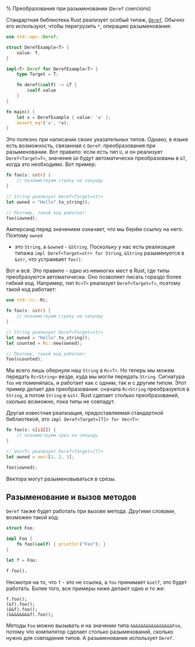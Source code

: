 % Преобразования при разыменовании (`Deref` coercions)

Стандартная библиотека Rust реализует особый типаж, [`Deref`][deref]. Обычно его
используют, чтобы перегрузить `*`, операцию разыменования:

```rust
use std::ops::Deref;

struct DerefExample<T> {
    value: T,
}

impl<T> Deref for DerefExample<T> {
    type Target = T;

    fn deref(&self) -> &T {
        &self.value
    }
}

fn main() {
    let x = DerefExample { value: 'a' };
    assert_eq!('a', *x);
}
```

[deref]: ../std/ops/trait.Deref.html

Это полезно при написании своих указательных типов. Однако, в языке есть
возможность, связанная с `Deref`: преобразования при разыменовании. Вот правило:
если есть тип `U`, и он реализует `Deref<Target=T>`, значения `&U` будут
автоматически преобразованы в `&T`, когда это необходимо. Вот пример:

```rust
fn foo(s: &str) {
    // позаимствуем строку на секунду
}

// String реализует Deref<Target=str>
let owned = "Hello".to_string();

// Поэтому, такой код работает:
foo(&owned);
```

Амперсанд перед значением означает, что мы берём ссылку на него. Поэтому `owned`
- это `String`, а `&owned` - `&String`. Поскольку у нас есть реализация типажа
`impl Deref<Target=str> for String`, `&String` разыменуется в `&str`, что
устраивает `foo()`.

Вот и всё. Это правило - одно из немногих мест в Rust, где типы преобразуются
автоматически. Оно позволяет писать гораздо более гибкий код. Например, тип
`Rc<T>` реализует `Deref<Target=T>`, поэтому такой код работает:

```rust
use std::rc::Rc;

fn foo(s: &str) {
    // позаимствуем строку на секунду
}

// String реализует Deref<Target=str>
let owned = "Hello".to_string();
let counted = Rc::new(owned);

// Поэтому, такой код работает:
foo(&counted);
```

Мы всего лишь обернули наш `String` в `Rc<T>`. Но теперь мы можем передать
`Rc<String>` везде, куда мы могли передать `String`. Сигнатура `foo` не
поменялась, и работает как с одним, так и с другим типом. Этот пример делает два
преобразования: сначала `Rc<String` преобразуется в `String`, а потом `String` в
`&str`. Rust сделает столько преобразований, сколько возможно, пока типы не
совпадут.

Другая известная реализация, предоставляемая стандартной библиотекой, это
`impl Deref<Target=[T]> for Vec<T>`:

```rust
fn foo(s: &[i32]) {
    // позаимствуем срез на секунду
}

// Vec<T> реализует Deref<Target=[T]>
let owned = vec![1, 2, 3];

foo(&owned);
```

Вектора могут разыменовываться в срезы.

## Разыменование и вызов методов

`Deref` также будет работать при вызове метода. Другими словами, возможен такой
код:

```rust
struct Foo;

impl Foo {
    fn foo(&self) { println!("Foo"); }
}

let f = Foo;

f.foo();
```

Несмотря на то, что `f` - это не ссылка, а `foo` принимает `&self`, это будет
работать. Более того, все примеры ниже делают одно и то же:

```rust,ignore
f.foo();
(&f).foo();
(&&f).foo();
(&&&&&&&&f).foo();
```

Методы `Foo` можно вызывать и на значении типа `&&&&&&&&&&&&&&&&Foo`, потому что
компилятор сделает столько разыменований, сколько нужно для совпадения типов.
А разыменование использует `Deref`.
